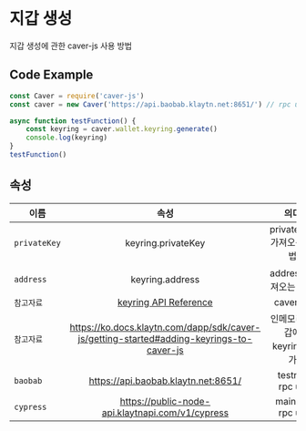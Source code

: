 # 지갑 생성
지갑 생성에 관한 caver-js 사용 방법

## Code Example
``` javascript
const Caver = require('caver-js')
const caver = new Caver('https://api.baobab.klaytn.net:8651/') // rpc url

async function testFunction() {
    const keyring = caver.wallet.keyring.generate()
    console.log(keyring)
}
testFunction()
```
## 속성
이름 | 속성 | 의미
--- | :---: | :---:
`privateKey` | keyring.privateKey | privateKey 가져오는 방법
`address` | keyring.address | address 가져오는 방법
`참고자료` | [keyring API Reference](https://ko.docs.klaytn.com/dapp/sdk/caver-js/api-references/caver.wallet/keyring) | caver-js
`참고자료` | https://ko.docs.klaytn.com/dapp/sdk/caver-js/getting-started#adding-keyrings-to-caver-js | 인메모리 지갑에 keyring추가
`baobab` | https://api.baobab.klaytn.net:8651/ | testnet rpc url
`cypress` | https://public-node-api.klaytnapi.com/v1/cypress | mainnet rpc url
